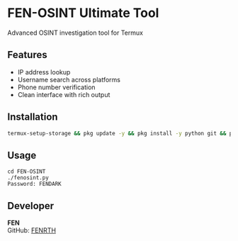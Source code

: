 # FEN-OSINT Ultimate Tool

Advanced OSINT investigation tool for Termux

## Features
- IP address lookup
- Username search across platforms
- Phone number verification
- Clean interface with rich output

## Installation
```bash
termux-setup-storage && pkg update -y && pkg install -y python git && pip install requests rich && git clone https://github.com/FENRTH/FEN-OSINT.git && cd FEN-OSINT && python fenosint.py
```

## Usage
```
cd FEN-OSINT
./fenosint.py
Password: FENDARK
```

## Developer
**FEN**  
GitHub: [FENRTH](https://github.com/FENRTH)
